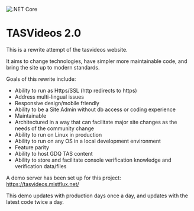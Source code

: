 ![.NET Core](https://github.com/adelikat/tasvideos/workflows/.NET%20Core/badge.svg)

# TASVideos 2.0
This is a rewrite attempt of the tasvideos website.

It aims to change technologies, have simpler more maintainable code, and bring the site up to modern standards.

Goals of this rewrite include:
- Ability to run as Https/SSL (http redirects to https)
- Address multi-lingual issues
- Responsive design/mobile friendly
- Ability to be a Site Admin without db access or coding experience
- Maintainable
- Architectured in a way that can facilitate major site changes as the needs of the community change
- Ability to run on Linux in production
- Ability to run on any OS in a local development environment
- Feature parity
- Ability to host GDQ TAS content
- Ability to store and facilitate console verification knowledge and verification data/files

A demo server has been set up for this project:
https://tasvideos.mistflux.net/

This demo updates with production days once a day, and updates with the latest code twice a day.
